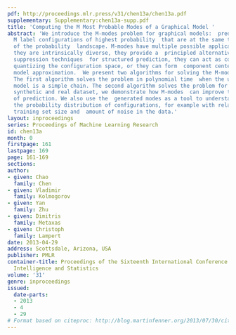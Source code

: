 ```yaml
---
pdf: http://proceedings.mlr.press/v31/chen13a/chen13a.pdf
supplementary: Supplementary:chen13a-supp.pdf
title: 'Computing the M Most Probable Modes of a Graphical Model '
abstract: 'We introduce the M-modes problem for graphical models:  predicting the
  M label configurations of highest probability  that are at the same time local maxima
  of the probability  landscape. M-modes have multiple possible applications:  because
  they are intrinsically diverse, they provide a  principled alternative to non-maximum
  suppression techniques  for structured prediction, they can act as codebook vectors  for
  quantizing the configuration space, or they can form  component centers for mixture
  model approximation.  We present two algorithms for solving the M-modes problem.
  The first algorithm solves the problem in polynomial time  when the underlying graphical
  model is a simple chain. The second algorithm solves the problem for junction chains.   In
  synthetic and real dataset, we demonstrate how M-modes  can improve the performance
  of prediction. We also use the  generated modes as a tool to understand the topography  of
  the probability distribution of configurations, for example with relation to the
  training set size and  amount of noise in the data.'
layout: inproceedings
series: Proceedings of Machine Learning Research
id: chen13a
month: 0
firstpage: 161
lastpage: 169
page: 161-169
sections: 
author:
- given: Chao
  family: Chen
- given: Vladimir
  family: Kolmogorov
- given: Yan
  family: Zhu
- given: Dimitris
  family: Metaxas
- given: Christoph
  family: Lampert
date: 2013-04-29
address: Scottsdale, Arizona, USA
publisher: PMLR
container-title: Proceedings of the Sixteenth International Conference on Artificial
  Intelligence and Statistics
volume: '31'
genre: inproceedings
issued:
  date-parts:
  - 2013
  - 4
  - 29
# Format based on citeproc: http://blog.martinfenner.org/2013/07/30/citeproc-yaml-for-bibliographies/
---
```

